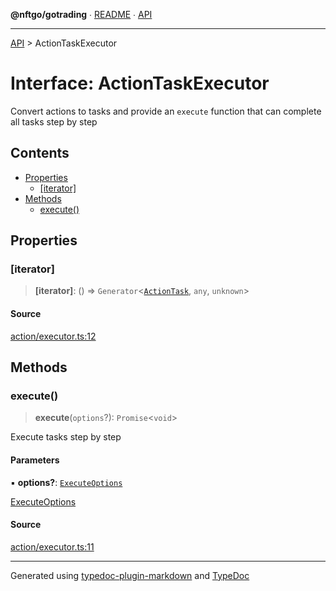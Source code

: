 **@nftgo/gotrading** ∙ [README](../README.md) ∙ [API](../exports.md)

***

[API](../exports.md) > ActionTaskExecutor

# Interface: ActionTaskExecutor

Convert actions to tasks and provide an `execute` function that can complete all tasks step by step

## Contents

- [Properties](ActionTaskExecutor.md#properties)
  - [[iterator]](ActionTaskExecutor.md#iterator)
- [Methods](ActionTaskExecutor.md#methods)
  - [execute()](ActionTaskExecutor.md#execute)

## Properties

### [iterator]

> **[iterator]**: () => `Generator`\<[`ActionTask`](ActionTask.md), `any`, `unknown`\>

#### Source

[action/executor.ts:12](https://github.com/NFTGo/GoTrading/blob/1fa3b8d/src/types/action/executor.ts#L12)

## Methods

### execute()

> **execute**(`options`?): `Promise`\<`void`\>

Execute tasks step by step

#### Parameters

▪ **options?**: [`ExecuteOptions`](ExecuteOptions.md)

[ExecuteOptions](ExecuteOptions.md)

#### Source

[action/executor.ts:11](https://github.com/NFTGo/GoTrading/blob/1fa3b8d/src/types/action/executor.ts#L11)

***

Generated using [typedoc-plugin-markdown](https://www.npmjs.com/package/typedoc-plugin-markdown) and [TypeDoc](https://typedoc.org/)
